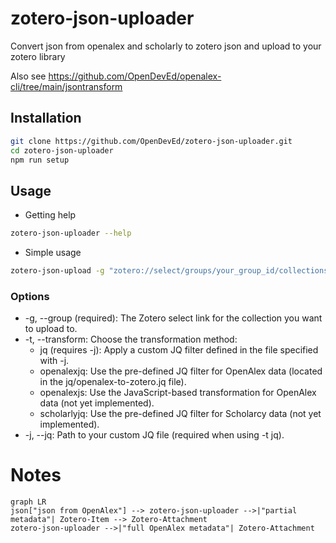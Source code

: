 # zotero-json-uploader

Convert json from openalex and scholarly to zotero json and upload to your zotero library

Also see https://github.com/OpenDevEd/openalex-cli/tree/main/jsontransform

## Installation

```bash
git clone https://github.com/OpenDevEd/zotero-json-uploader.git
cd zotero-json-uploader
npm run setup
```

## Usage

- Getting help
```bash
zotero-json-uploader --help
```

- Simple usage
```bash
zotero-json-upload -g "zotero://select/groups/your_group_id/collections/your_collection_key" -t transformation_method your_data.json
```

### Options
- -g, --group (required): The Zotero select link for the collection you want to upload to.
- -t, --transform: Choose the transformation method:
  - jq (requires -j): Apply a custom JQ filter defined in the file specified with -j.
  - openalexjq: Use the pre-defined JQ filter for OpenAlex data (located in the jq/openalex-to-zotero.jq file).
  - openalexjs: Use the JavaScript-based transformation for OpenAlex data (not yet implemented).
  - scholarlyjq: Use the pre-defined JQ filter for Scholarcy data (not yet implemented).
- -j, --jq: Path to your custom JQ file (required when using -t jq).

# Notes
```mermaid
graph LR
json["json from OpenAlex"] --> zotero-json-uploader -->|"partial metadata"| Zotero-Item --> Zotero-Attachment
zotero-json-uploader -->|"full OpenAlex metadata"| Zotero-Attachment
```